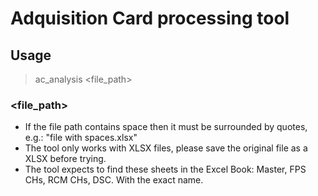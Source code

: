 # Adquisition Card processing tool

## Usage
> ac_analysis <file_path>

### <file_path> 
- If the file path contains space then it must be surrounded by quotes, e.g.: "file with spaces.xlsx"
- The tool only works with XLSX files, please save the original file as a XLSX before trying.
- The tool expects to find these sheets in the Excel Book: Master, FPS CHs, RCM CHs, DSC. With the exact name.


